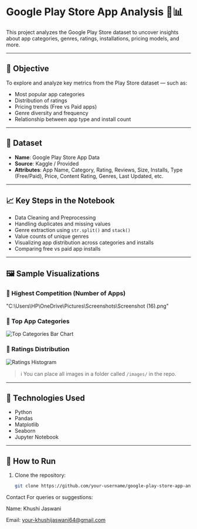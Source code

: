 # Google Play Store App Analysis 📱📊

This project analyzes the Google Play Store dataset to uncover insights about app categories, genres, ratings, installations, pricing models, and more.

---

## 📌 Objective
To explore and analyze key metrics from the Play Store dataset — such as:
- Most popular app categories
- Distribution of ratings
- Pricing trends (Free vs Paid apps)
- Genre diversity and frequency
- Relationship between app type and install count

---

## 📂 Dataset
- **Name**: Google Play Store App Data
- **Source**: Kaggle / Provided
- **Attributes**: App Name, Category, Rating, Reviews, Size, Installs, Type (Free/Paid), Price, Content Rating, Genres, Last Updated, etc.

---

## 📈 Key Steps in the Notebook
- Data Cleaning and Preprocessing
- Handling duplicates and missing values
- Genre extraction using `str.split()` and `stack()`
- Value counts of unique genres
- Visualizing app distribution across categories and installs
- Comparing free vs paid app installs

---

## 🖼️ Sample Visualizations

### 🔹 Highest Competition (Number of Apps)
"C:\Users\HP\OneDrive\Pictures\Screenshots\Screenshot (16).png"

### 🔹 Top App Categories
![Top Categories Bar Chart](images/top_categories_bar.png)

### 🔹 Ratings Distribution
![Ratings Histogram](images/ratings_histogram.png)

> ℹ️ You can place all images in a folder called `/images/` in the repo.

---

## 🔧 Technologies Used
- Python
- Pandas
- Matplotlib
- Seaborn
- Jupyter Notebook

---

## 🚀 How to Run
1. Clone the repository:
   ```bash
   git clone https://github.com/your-username/google-play-store-app-analysis.git

Contact
For queries or suggestions:

Name: Khushi Jaswani

Email: your-khushijaswani64@gmail.com
